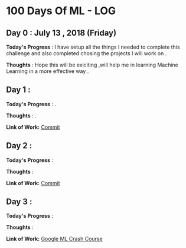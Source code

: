 # 100 Days Of ML - LOG

## Day 0 : July 13 , 2018 (Friday)
 
**Today's Progress** : I have setup all the things I needed to complete this challenge and also completed chosing the projects I will work on .

**Thoughts** : Hope this will be exiciting ,will help me in learning Machine Learning in a more effective way .


## Day 1 : 

**Today's Progress** :  .

**Thoughts** :  .


**Link of Work:**   [Commit](https://github.com/LordSomen/100DaysOfML/commit/a09148256d1561f5f9e5544ff3f64aacf0d24f43)


## Day 2 : 

**Today's Progress** :  

**Thoughts** : 

**Link of Work:**  [Commit](https://github.com/LordSomen/100DaysOfML/commit/5cf906d86324c52dbd90896a57ee951befdcf0e3)

## Day 3 : 

**Today's Progress** : 

**Thoughts** : 

**Link of Work:** [Google ML Crash Course](https://developers.google.com/machine-learning/crash-course/first-steps-with-tensorflow/video-lecture)
